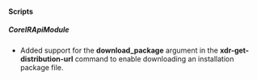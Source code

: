 #### Scripts

##### CoreIRApiModule

- Added support for the **download_package** argument in the **xdr-get-distribution-url** command to enable downloading an installation package file.